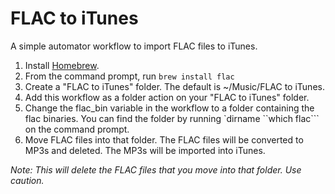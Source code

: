 FLAC to iTunes
==============

A simple automator workflow to import FLAC files to iTunes. 

 1. Install [Homebrew](http://brew.sh/).
 2. From the command prompt, run `brew install flac`
 3. Create a "FLAC to iTunes" folder. The default is ~/Music/FLAC to iTunes.
 4. Add this workflow as a folder action on your "FLAC to iTunes" folder.
 5. Change the flac_bin variable in the workflow to a folder containing the flac binaries. You can find the folder by running `dirname ``which flac``` on the command prompt.
 6. Move FLAC files into that folder. The FLAC files will be converted to MP3s and deleted. The MP3s will be imported into iTunes. 

*Note: This will delete the FLAC files that you move into that folder. Use caution.*
